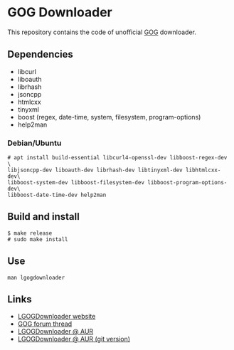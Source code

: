 # GOG Downloader

This repository contains the code of unofficial [GOG](http://www.gog.com/) downloader.

## Dependencies

* libcurl
* liboauth
* librhash
* jsoncpp
* htmlcxx
* tinyxml
* boost (regex, date-time, system, filesystem, program-options)
* help2man

### Debian/Ubuntu

    # apt install build-essential libcurl4-openssl-dev libboost-regex-dev \
    libjsoncpp-dev liboauth-dev librhash-dev libtinyxml-dev libhtmlcxx-dev\
    libboost-system-dev libboost-filesystem-dev libboost-program-options-dev\
    libboost-date-time-dev help2man

## Build and install

    $ make release
    # sudo make install

## Use

    man lgogdownloader

## Links
- [LGOGDownloader website](https://sites.google.com/site/gogdownloader/)
- [GOG forum thread](https://www.gog.com/forum/general/lgogdownloader_gogdownloader_for_linux)
- [LGOGDownloader @ AUR](https://aur.archlinux.org/packages/lgogdownloader/)
- [LGOGDownloader @ AUR (git version)](https://aur.archlinux.org/packages/lgogdownloader-git/)
